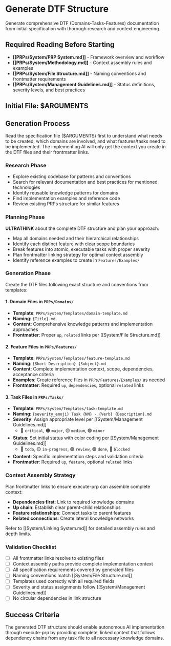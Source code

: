 # Generate DTF Structure

Generate comprehensive DTF (Domains-Tasks-Features) documentation from initial specification with thorough research and context engineering.

## Required Reading Before Starting

- **[[PRPs/System/PRP System.md]]** - Framework overview and workflow
- **[[PRPs/System/Methodology.md]]** - Context assembly rules and examples
- **[[PRPs/System/File Structure.md]]** - Naming conventions and frontmatter requirements
- **[[PRPs/System/Management Guidelines.md]]** - Status definitions, severity levels, and best practices

## Initial File: $ARGUMENTS

## Generation Process

Read the specification file ($ARGUMENTS) first to understand what needs to be created, which domains are involved, and what features/tasks need to be implemented. The implementing AI will only get the context you create in the DTF files and their frontmatter links.

### Research Phase

- Explore existing codebase for patterns and conventions
- Search for relevant documentation and best practices for mentioned technologies  
- Identify reusable knowledge patterns for domains
- Find implementation examples and reference code
- Review existing PRPs structure for similar features

### Planning Phase

**ULTRATHINK** about the complete DTF structure and plan your approach:

- Map all domains needed and their hierarchical relationships
- Identify each distinct feature with clear scope boundaries
- Break features into atomic, executable tasks with proper severity
- Plan frontmatter linking strategy for optimal context assembly
- Identify reference examples to create in `Features/Examples/`

### Generation Phase

Create the DTF files following exact structure and conventions from templates:

#### 1. Domain Files in `PRPs/Domains/`

- **Template**: `PRPs/System/Templates/domain-template.md`
- **Naming**: `{Title}.md`
- **Content**: Comprehensive knowledge patterns and implementation approaches
- **Frontmatter**: Proper `up`, `related` links per [[System/File Structure.md]]

#### 2. Feature Files in `PRPs/Features/`

- **Template**: `PRPs/System/Templates/feature-template.md`  
- **Naming**: `{Short Description} {Subject}.md`
- **Content**: Complete implementation context, scope, dependencies, acceptance criteria
- **Examples**: Create reference files in `PRPs/Features/Examples/` as needed
- **Frontmatter**: Required `up`, `dependencies`, optional `related` links

#### 3. Task Files in `PRPs/Tasks/`

- **Template**: `PRPs/System/Templates/task-template.md`
- **Naming**: `{severity_emoji} Task {NN} - {Verb} {Description}.md`
- **Severity**: Assign appropriate level per [[System/Management Guidelines.md]]
  - 🔴 `critical`, 🟠 `major`, 🟡 `medium`, 🟢 `minor`
- **Status**: Set initial status with color coding per [[System/Management Guidelines.md]]
  - 🔵 `todo`, 🟡 `in-progress`, 🟣 `review`, 🟢 `done`, 🔴 `blocked`
- **Content**: Specific implementation steps and validation criteria
- **Frontmatter**: Required `up`, `feature`, optional `related` links

### Context Assembly Strategy

Plan frontmatter links to ensure execute-prp can assemble complete context:

- **Dependencies first**: Link to required knowledge domains
- **Up chain**: Establish clear parent-child relationships  
- **Feature relationships**: Connect tasks to parent features
- **Related connections**: Create lateral knowledge networks

Refer to [[System/Linking System.md]] for detailed assembly rules and depth limits.

### Validation Checklist

- [ ] All frontmatter links resolve to existing files
- [ ] Context assembly paths provide complete implementation context
- [ ] All specification requirements covered by generated files
- [ ] Naming conventions match [[System/File Structure.md]]
- [ ] Templates used correctly with all required fields
- [ ] Severity and status assignments follow [[System/Management Guidelines.md]]
- [ ] No circular dependencies in link structure

## Success Criteria

The generated DTF structure should enable autonomous AI implementation through execute-prp by providing complete, linked context that follows dependency chains from any task file to all necessary knowledge domains.
